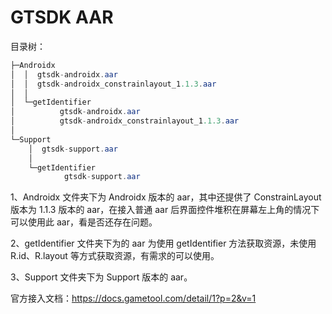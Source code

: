 # GTSDK AAR

目录树：

```java
├─Androidx
│  │  gtsdk-androidx.aar
│  │  gtsdk-androidx_constrainlayout_1.1.3.aar
│  │  
│  └─getIdentifier
│          gtsdk-androidx.aar
│          gtsdk-androidx_constrainlayout_1.1.3.aar
│          
└─Support
    │  gtsdk-support.aar
    │  
    └─getIdentifier
            gtsdk-support.aar
```

1、Androidx 文件夹下为 Androidx 版本的 aar，其中还提供了 ConstrainLayout 版本为 1.1.3 版本的 aar，在接入普通 aar 后界面控件堆积在屏幕左上角的情况下可以使用此 aar，看是否还存在问题。

2、getIdentifier 文件夹下为的 aar 为使用 getIdentifier 方法获取资源，未使用 R.id、R.layout 等方式获取资源，有需求的可以使用。

3、Support 文件夹下为 Support 版本的 aar。

官方接入文档：https://docs.gametool.com/detail/1?p=2&v=1